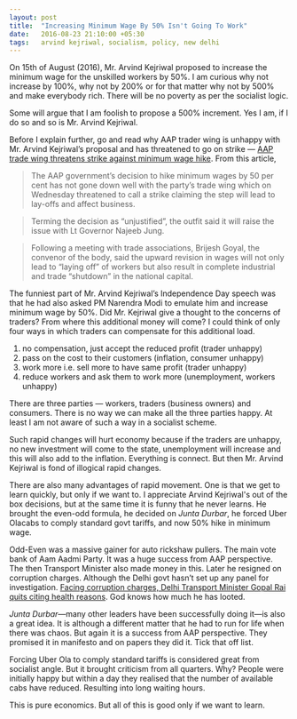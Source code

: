 ```yaml
---
layout: post
title:  "Increasing Minimum Wage By 50% Isn't Going To Work"
date:   2016-08-23 21:10:00 +05:30
tags:   arvind kejriwal, socialism, policy, new delhi
---
```


On 15th of August (2016), Mr. Arvind Kejriwal proposed to increase the minimum wage for the unskilled workers by 50%. I am curious why not increase by 100%, why not by 200% or for that matter why not by 500% and make everybody rich. There will be no poverty as per the socialist logic.

Some will argue that I am foolish to propose a 500% increment. Yes I am, if I do so and so is Mr. Arvind Kejriwal.

Before I explain further, go and read why AAP trader wing is unhappy with Mr. Arvind Kejriwal’s proposal and has threatened to go on strike — [AAP trade wing threatens strike against minimum wage hike](http://indianexpress.com/article/india/india-news-india/aap-trade-wing-threatens-strike-against-minimum-wage-hike-2980928/ "AAP trade wing threatens strike against minimum wage hike"). From this article,

> The AAP government’s decision to hike minimum wages by 50 per cent has not gone down well with the party’s trade wing which on Wednesday threatened to call a strike claiming the step will lead to lay-offs and affect business.

> Terming the decision as “unjustified”, the outfit said it will raise the issue with Lt Governor Najeeb Jung.

> Following a meeting with trade associations, Brijesh Goyal, the convenor of the body, said the upward revision in wages will not only lead to “laying off” of workers but also result in complete industrial and trade “shutdown” in the national capital.

The funniest part of Mr. Arvind Kejriwal’s Independence Day speech was that he had also asked PM Narendra Modi to emulate him and increase minimum wage by 50%. Did Mr. Kejriwal give a thought to the concerns of traders? From where this additional money will come? I could think of only four ways in which traders can compensate for this additional load.

1. no compensation, just accept the reduced profit (trader unhappy)
2. pass on the cost to their customers (inflation, consumer unhappy)
3. work more i.e. sell more to have same profit (trader unhappy)
4. reduce workers and ask them to work more (unemployment, workers unhappy)

There are three parties — workers, traders (business owners) and consumers. There is no way we can make all the three parties happy. At least I am not aware of such a way in a socialist scheme.

Such rapid changes will hurt economy because if the traders are unhappy, no new investment will come to the state, unemployment will increase and this will also add to the inflation. Everything is connect. But then Mr. Arvind Kejriwal is fond of illogical rapid changes.

There are also many advantages of rapid movement. One is that we get to learn quickly, but only if we want to. I appreciate Arvind Kejriwal's out of the box decisions, but at the same time it is funny that he never learns. He brought the even-odd formula, he decided on *Junta Durbar*, he forced Uber Olacabs to comply standard govt tariffs, and now 50% hike in minimum wage.

Odd-Even was a massive gainer for auto rickshaw pullers. The main vote bank of Aam Aadmi Party. It was a huge success from AAP perspective. The then Transport Minister also made money in this. Later he resigned on corruption charges. Although the Delhi govt hasn’t set up any panel for investigation. [Facing corruption charges, Delhi Transport Minister Gopal Rai quits citing health reasons](http://indianexpress.com/article/cities/delhi/gopal-rai-resigns-delhi-transport-minister/ "Facing corruption charges, Delhi Transport Minister Gopal Rai quits citing health reasons"). God knows how much he has looted.

*Junta Durbar*—many other leaders have been successfully doing it—is also a great idea. It is although a different matter that he had to run for life when there was chaos. But again it is a success from AAP perspective. They promised it in manifesto and on papers they did it. Tick that off list.

Forcing Uber Ola to comply standard tariffs is considered great from socialist angle. But it brought criticism from all quarters. Why? People were initially happy but within a day they realised that the number of available cabs have reduced. Resulting into long waiting hours.

This is pure economics. But all of this is good only if we want to learn.

